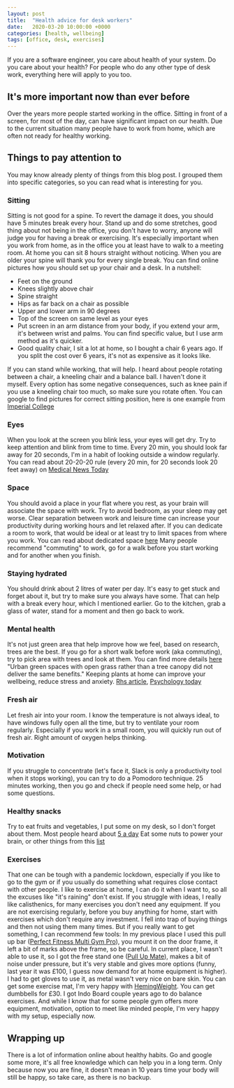 ```yaml
---
layout: post
title:  "Health advice for desk workers"
date:   2020-03-20 10:00:00 +0000
categories: [health, wellbeing]
tags: [office, desk, exercises]
---
```


If you are a software engineer, you care about health of your system. Do you care about your health? For people who do any other type of desk work, everything here will apply to you too.

## It's more important now than ever before

Over the years more people started working in the office. Sitting in front of a screen, for most of the day, can have significant impact on our health. Due to the current situation many people have to work from home, which are often not ready for healthy working.

## Things to pay attention to

You may know already plenty of things from this blog post. I grouped them into specific categories, so you can read what is interesting for you.

### Sitting

Sitting is not good for a spine. To revert the damage it does, you should have 5 minutes break every hour. Stand up and do some stretches, good thing about not being in the office, you don't have to worry, anyone will judge you for having a break or exercising. It's especially important when you work from home, as in the office you at least have to walk to a meeting room. At home you can sit 8 hours straight without noticing. When you are older your spine will thank you for every single break.
You can find online pictures how you should set up your chair and a desk. In a nutshell:
* Feet on the ground
* Knees slightly above chair
* Spine straight
* Hips as far back on a chair as possible
* Upper and lower arm in 90 degrees
* Top of the screen on same level as your eyes
* Put screen in an arm distance from your body, if you extend your arm, it's between wrist and palms. You can find specific value, but I use arm method as it's quicker.
* Good quality chair, I sit a lot at home, so I bought a chair 6 years ago. If you split the cost over 6 years, it's not as expensive as it looks like.

If you can stand while working, that will help. I heard about people rotating between a chair, a kneeling chair and a balance ball. I haven't done it myself. Every option has some negative consequences, such as knee pain if you use a kneeling chair too much, so make sure you rotate often.
You can google to find pictures for correct sitting position, here is one example from [Imperial College](https://www.imperial.ac.uk/occupational-health/health-protection-at-work/computer-health/workstation/)

### Eyes

When you look at the screen you blink less, your eyes will get dry. Try to keep attention and blink from time to time. Every 20 min, you should look far away for 20 seconds, I'm in a habit of looking outside a window regularly. You can read about 20-20-20 rule (every 20 min, for 20 seconds look 20 feet away) on [Medical News Today](https://www.medicalnewstoday.com/articles/321536)

### Space

You should avoid a place in your flat where you rest, as your brain will associate the space with work. Try to avoid bedroom, as your sleep may get worse. Clear separation between work and leisure time can increase your productivity during working hours and let relaxed after. If you can dedicate a room to work, that would be ideal or at least try to limit spaces from where you work. You can read about dedicated space [here](https://www.themuse.com/advice/work-from-home-work-life-balance)
Many people recommend "commuting" to work, go for a walk before you start working and for another when you finish.

### Staying hydrated

You should drink about 2 litres of water per day. It's easy to get stuck and forget about it, but try to make sure you always have some. That can help with a break every hour, which I mentioned earlier. Go to the kitchen, grab a glass of water, stand for a moment and then go back to work.

### Mental health

It's not just green area that help improve how we feel, based on research, trees are the best. If you go for a short walk before work (aka commuting), try to pick area with trees and look at them. You can find more details [here](https://phys.org/news/2019-07-urban-trees-mental-health.html) "Urban green spaces with open grass rather than a tree canopy did not deliver the same benefits."
Keeping plants at home can improve your wellbeing, reduce stress and anxiety. [Rhs article](https://www.rhs.org.uk/advice/profile?pid=949), [Psychology today](https://www.psychologytoday.com/gb/blog/cravings/201909/11-ways-plants-enhance-your-mental-and-emotional-health)

### Fresh air
Let fresh air into your room. I know the temperature is not always ideal, to have windows fully open all the time, but try to ventilate your room regularly. Especially if you work in a small room, you will quickly run out of fresh air. Right amount of oxygen helps thinking.

### Motivation
If you struggle to concentrate (let's face it, Slack is only a productivity tool when it stops working), you can try to do a Pomodoro technique. 25 minutes working, then you go and check if people need some help, or had some questions.

### Healthy snacks
Try to eat fruits and vegetables, I put some on my desk, so I don't forget about them. Most people heard about [5 a day](https://www.nhs.uk/live-well/eat-well/why-5-a-day/)
Eat some nuts to power your brain, or other things from this [list](https://www.bbcgoodfood.com/howto/guide/10-foods-boost-your-brainpower)


### Exercises
That one can be tough with a pandemic lockdown, especially if you like to go to the gym or if you usually do something what requires close contact with other people. I like to exercise at home, I can do it when I want to, so all the excuses like "it's raining" don't exist. If you struggle with ideas, I really like calisthenics, for many exercises you don't need any equipment. If you are not exercising regularly, before you buy anything for home, start with exercises which don't require any investment. I fell into trap of buying things and then not using them many times.
But if you really want to get something, I can recommend few tools:
In my previous place I used this pull up bar ([Perfect Fitness Multi Gym Pro](https://www.amazon.co.uk/Perfect-Fitness-Multi-GYM-Pro/dp/B008TOZY32)), you mount it on the door frame, it left a bit of marks above the frame, so be careful. In current place, I wasn't able to use it, so I got the free stand one ([Pull Up Mate](https://www.argos.co.uk/product/6981233)), makes a bit of noise under pressure, but it's very stable and gives more options (funny, last year it was £100, I guess now demand for at home equipment is higher). I had to get gloves to use it, as metal wasn't very nice on bare skin. You can get some exercise mat, I'm very happy with [HemingWeight](https://www.amazon.co.uk/HemingWeigh-Extra-Thick-Foam-Exercise/dp/B008I4XFWU). You can get dumbbells for £30. I got Indo Board couple years ago to do balance exercises. And while I know that for some people gym offers more equipment, motivation, option to meet like minded people, I'm very happy with my setup, especially now.

## Wrapping up

There is a lot of information online about healthy habits. Go and google some more, it's all free knowledge which can help you in a long term. Only because now you are fine, it doesn't mean in 10 years time your body will still be happy, so take care, as there is no backup.
